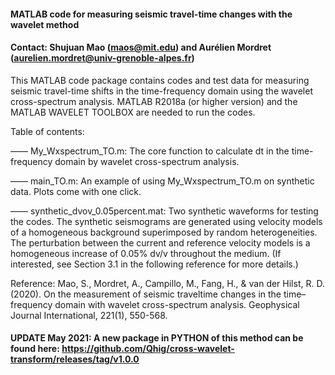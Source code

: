 #### MATLAB code for measuring seismic travel-time changes with the wavelet method
#### Contact: Shujuan Mao (maos@mit.edu) and Aurélien Mordret (aurelien.mordret@univ-grenoble-alpes.fr)

This MATLAB code package contains codes and test data for measuring seismic travel-time shifts in the time-frequency domain using the wavelet cross-spectrum analysis. MATLAB R2018a (or higher version) and the MATLAB WAVELET TOOLBOX are needed to run the codes.

Table of contents:

—— My_Wxspectrum_TO.m: 
    The core function to calculate dt in the time-frequency domain by wavelet cross-spectrum analysis.

—— main_TO.m: 
    An example of using My_Wxspectrum_TO.m on synthetic data. Plots come with one click.

—— synthetic_dvov_0.05percent.mat: 
    Two synthetic waveforms for testing the codes.
    The synthetic seismograms are generated using velocity models of a homogeneous background superimposed by random heterogeneities. The perturbation between the current and reference velocity models is a homogeneous increase of 0.05% dv/v throughout the medium. (If interested, see Section 3.1 in the following reference for more details.)

Reference: Mao, S., Mordret, A., Campillo, M., Fang, H., & van der Hilst, R. D. (2020). On the measurement of seismic traveltime changes in the time–frequency domain with wavelet cross-spectrum analysis. Geophysical Journal International, 221(1), 550-568.

#### UPDATE May 2021: A new package in PYTHON of this method can be found here: https://github.com/Qhig/cross-wavelet-transform/releases/tag/v1.0.0
